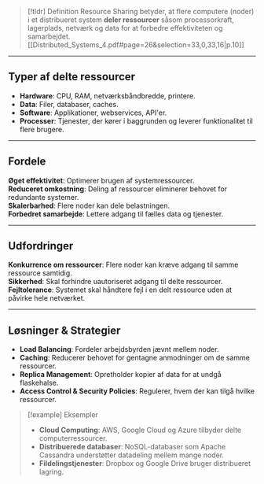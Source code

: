 
>[!tldr] Definition
> Resource Sharing betyder, at flere computere (noder) i et distribueret system **deler ressourcer** såsom processorkraft, lagerplads, netværk og data for at forbedre effektiviteten og samarbejdet.
> [[Distributed_Systems_4.pdf#page=26&selection=33,0,33,16|p.10]]

---

## Typer af delte ressourcer
- **Hardware**: CPU, RAM, netværksbåndbredde, printere.
- **Data**: Filer, databaser, caches.
- **Software**: Applikationer, webservices, API'er.
- **Processer**: Tjenester, der kører i baggrunden og leverer funktionalitet til flere brugere.

---

## Fordele
**Øget effektivitet**: Optimerer brugen af systemressourcer.  
**Reduceret omkostning**: Deling af ressourcer eliminerer behovet for redundante systemer.  
**Skalerbarhed**: Flere noder kan dele belastningen.  
**Forbedret samarbejde**: Lettere adgang til fælles data og tjenester.  

---

## Udfordringer
**Konkurrence om ressourcer**: Flere noder kan kræve adgang til samme ressource samtidig.  
**Sikkerhed**: Skal forhindre uautoriseret adgang til delte ressourcer.  
**Fejltolerance**: Systemet skal håndtere fejl i en delt ressource uden at påvirke hele netværket.  

---

## Løsninger & Strategier
- **Load Balancing**: Fordeler arbejdsbyrden jævnt mellem noder.  
- **Caching**: Reducerer behovet for gentagne anmodninger om de samme ressourcer.  
- **Replica Management**: Opretholder kopier af data for at undgå flaskehalse.  
- **Access Control & Security Policies**: Regulerer, hvem der kan tilgå hvilke ressourcer.  

>[!example] Eksempler
>- **Cloud Computing**: AWS, Google Cloud og Azure tilbyder delte computerressourcer.  
>- **Distribuerede databaser**: NoSQL-databaser som Apache Cassandra understøtter datadeling mellem mange noder.  
>- **Fildelingstjenester**: Dropbox og Google Drive bruger distribueret lagring.  
